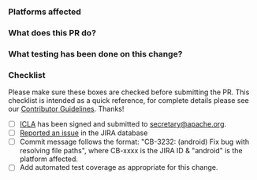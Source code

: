 ### Platforms affected


### What does this PR do?


### What testing has been done on this change?


### Checklist
Please make sure these boxes are checked before submitting the PR. This checklist is intended as a quick reference, for complete details please see our [Contributor Guidelines](http://cordova.apache.org/contribute/contribute_guidelines.html). Thanks!
- [ ] [ICLA](http://www.apache.org/licenses/icla.txt) has been signed and submitted to secretary@apache.org.
- [ ] [Reported an issue](http://cordova.apache.org/contribute/issues.html) in the JIRA database 
- [ ] Commit message follows the format: "CB-3232: (android) Fix bug with resolving file paths", where CB-xxxx is the JIRA ID & "android" is the platform affected.
- [ ] Add automated test coverage as appropriate for this change.
